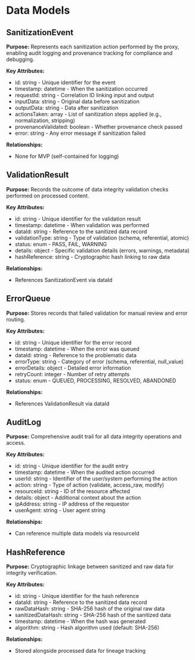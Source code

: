# Data Models

## SanitizationEvent

**Purpose:** Represents each sanitization action performed by the proxy, enabling audit logging and provenance tracking for compliance and debugging.

**Key Attributes:**

- id: string - Unique identifier for the event
- timestamp: datetime - When the sanitization occurred
- requestId: string - Correlation ID linking input and output
- inputData: string - Original data before sanitization
- outputData: string - Data after sanitization
- actionsTaken: array - List of sanitization steps applied (e.g., normalization, stripping)
- provenanceValidated: boolean - Whether provenance check passed
- error: string - Any error message if sanitization failed

**Relationships:**

- None for MVP (self-contained for logging)

## ValidationResult

**Purpose:** Records the outcome of data integrity validation checks performed on processed content.

**Key Attributes:**

- id: string - Unique identifier for the validation result
- timestamp: datetime - When validation was performed
- dataId: string - Reference to the sanitized data record
- validationType: string - Type of validation (schema, referential, atomic)
- status: enum - PASS, FAIL, WARNING
- details: object - Specific validation details (errors, warnings, metadata)
- hashReference: string - Cryptographic hash linking to raw data

**Relationships:**

- References SanitizationEvent via dataId

## ErrorQueue

**Purpose:** Stores records that failed validation for manual review and error routing.

**Key Attributes:**

- id: string - Unique identifier for the error record
- timestamp: datetime - When the error was queued
- dataId: string - Reference to the problematic data
- errorType: string - Category of error (schema, referential, null_value)
- errorDetails: object - Detailed error information
- retryCount: integer - Number of retry attempts
- status: enum - QUEUED, PROCESSING, RESOLVED, ABANDONED

**Relationships:**

- References ValidationResult via dataId

## AuditLog

**Purpose:** Comprehensive audit trail for all data integrity operations and access.

**Key Attributes:**

- id: string - Unique identifier for the audit entry
- timestamp: datetime - When the audited action occurred
- userId: string - Identifier of the user/system performing the action
- action: string - Type of action (validate, access_raw, modify)
- resourceId: string - ID of the resource affected
- details: object - Additional context about the action
- ipAddress: string - IP address of the requestor
- userAgent: string - User agent string

**Relationships:**

- Can reference multiple data models via resourceId

## HashReference

**Purpose:** Cryptographic linkage between sanitized and raw data for integrity verification.

**Key Attributes:**

- id: string - Unique identifier for the hash reference
- dataId: string - Reference to the sanitized data record
- rawDataHash: string - SHA-256 hash of the original raw data
- sanitizedDataHash: string - SHA-256 hash of the sanitized data
- timestamp: datetime - When the hash was generated
- algorithm: string - Hash algorithm used (default: SHA-256)

**Relationships:**

- Stored alongside processed data for lineage tracking

